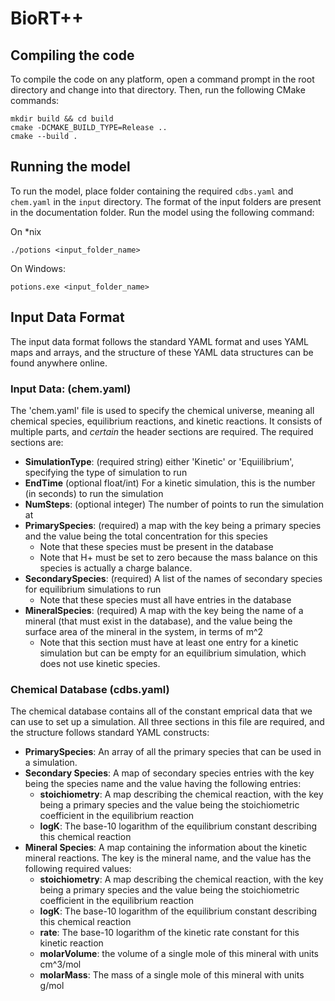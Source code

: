 # BioRT++

## Compiling the code 
To compile the code on any platform, open a 
command prompt in the root directory and change
into that directory. Then, run the following CMake commands:

```
mkdir build && cd build
cmake -DCMAKE_BUILD_TYPE=Release ..
cmake --build .
```

## Running the model
To run the model, place folder containing the required `cdbs.yaml` and `chem.yaml` in the `input` directory. The format of the input folders are present in the 
documentation folder. Run the model using the following command:

On *nix
```
./potions <input_folder_name>
```
 
On Windows:
```
potions.exe <input_folder_name>
```

## Input Data Format
The input data format follows the standard YAML format and uses YAML maps and arrays, and the structure of these YAML data structures can be found anywhere online.

### Input Data: (chem.yaml)
The 'chem.yaml' file is used to specify the chemical universe, meaning all chemical species, equilibrium reactions, and kinetic reactions. It consists of multiple parts, and *certain* the header sections are required. The required sections are:
- **SimulationType**: (required string) either 'Kinetic' or 'Equiilibrium', specifying the type of simulation to run
- **EndTime** (optional float/int) For a kinetic simulation, this is the number (in seconds) to run the simulation
- **NumSteps**:  (optional integer) The number of points to run the simulation at
- **PrimarySpecies**: (required) a map with the key being a primary species and the value being the total concentration for this species
  - Note that these species must be present in the database
  - Note that H+ must be set to zero because the mass balance on this species is actually a charge balance.
- **SecondarySpecies**: (required) A list of the names of secondary species for equilibrium simulations to run
  - Note that these species must all have entries in the database
- **MineralSpecies**: (required) A map with the key being the name of a mineral (that must exist in the database), and the value being the surface area of the mineral in the system, in terms of m^2
  - Note that this section must have at least one entry for a kinetic simulation but can be empty for an equilibrium simulation, which does not use kinetic species.


### Chemical Database (cdbs.yaml)
The chemical database contains all of the constant emprical data that we can use to set up a simulation. All three sections in this file are required, and the structure follows standard YAML constructs:
- **PrimarySpecies**: An array of all the primary species that can be used in a simulation.
- **Secondary Species**: A map of secondary species entries with the key being the species name and the value having the following entries:
  - **stoichiometry**: A map describing the chemical reaction, with the key being a primary species and the value being the stoichiometric coefficient in the equilibrium reaction
  - **logK**: The base-10 logarithm of the equilibrium constant describing this chemical reaction
- **Mineral Species**: A map containing the information about the kinetic mineral reactions. The key is the mineral name, and the value has the following required values:
  - **stoichiometry**: A map describing the chemical reaction, with the key being a primary species and the value being the stoichiometric coefficient in the equilibrium reaction
  - **logK**: The base-10 logarithm of the equilibrium constant describing this chemical reaction
  - **rate**: The base-10 logarithm of the kinetic rate constant for this kinetic reaction
  - **molarVolume**: the volume of a single mole of this mineral with units cm^3/mol
  - **molarMass**: The mass of a single mole of this mineral with units g/mol